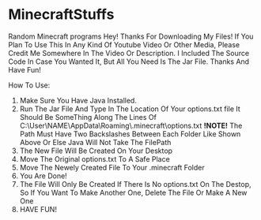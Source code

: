 # MinecraftStuffs
Random Minecraft programs
Hey! Thanks For Downloading My Files! If You Plan To Use This In Any Kind Of Youtube Video Or Other Media, Please Credit Me Somewhere In The Video Or Description. I Included The Source Code In Case You Wanted It, But All You Need Is The Jar File. Thanks And Have Fun! 

How To Use:
1. Make Sure You Have Java Installed.
2. Run The Jar File And Type In The Location Of Your options.txt file It Should Be SomeThing Along The Lines Of C:\\User\\NAME\\AppData\\Roaming\\.minecraft\\options.txt **!NOTE!** The Path Must Have Two Backslashes Between Each Folder Like Shown Above Or Else Java Will Not Take The FilePath
3. The New File Will Be Created On Your Desktop 
4. Move The Original options.txt To A Safe Place
5. Move The Newely Created File To Your .minecraft Folder
6. You Are Done!
7. The File Will Only Be Created If There Is No options.txt On The Destop, So If You Want To Make Another One, Delete The File Or Make A New One
8. HAVE FUN!
